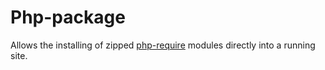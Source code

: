 # Php-package

Allows the installing of zipped [php-require](https://github.com/ricallinson/php-require) modules directly into a running site.